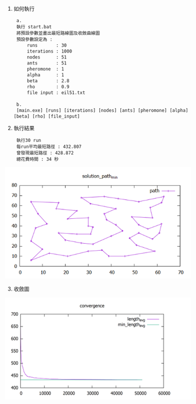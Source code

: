 1. 如何執行

		a. 
		執行 start.bat 
		將預設參數並畫出最短路線圖及收斂曲線圖
		預設參數設定為 :
			runs       : 30
			iterations : 1000
			nodes      : 51
			ants       : 51
			pheromone  : 1
			alpha      : 1
			beta       : 2.8
			rho        : 0.9
			file input : eil51.txt

		b.
		[main.exe] [runs] [iterations] [nodes] [ants] [pheromone] [alpha] [beta] [rho] [file_input]

2. 執行結果
	
		執行30 run 
		每run平均最短路徑 : 432.807
		曾發現最短路徑 : 428.872
		總花費時間 : 34 秒

![image](https://github.com/brandon962/acs/blob/master/path.png)

3. 收斂圖

![image](https://github.com/brandon962/acs/blob/master/convergence.png)


